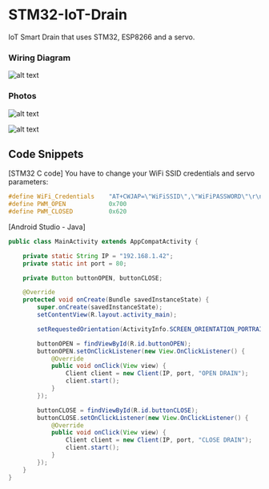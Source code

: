 # STM32-IoT-Drain
 IoT Smart Drain that uses STM32, ESP8266 and a servo.
  
  
### Wiring Diagram  
  
![alt text](https://github.com/viktorvano/STM32-IoT-Drain/blob/main/Documents/schematic.png?raw=true)  
  
### Photos  
  
![alt text](https://github.com/viktorvano/STM32-IoT-Drain/blob/main/Documents/setup.jpg?raw=true)  
  
![alt text](https://github.com/viktorvano/STM32-IoT-Drain/blob/main/Documents/detail.jpg?raw=true)  
  
## Code Snippets
  
[STM32 C code] You have to change your WiFi SSID credentials and servo parameters:  
```C
#define WiFi_Credentials	"AT+CWJAP=\"WiFiSSID\",\"WiFiPASSWORD\"\r\n"
#define PWM_OPEN			0x700
#define PWM_CLOSED			0x620
```    
  
[Android Studio - Java]
```Java
public class MainActivity extends AppCompatActivity {

    private static String IP = "192.168.1.42";
    private static int port = 80;

    private Button buttonOPEN, buttonCLOSE;

    @Override
    protected void onCreate(Bundle savedInstanceState) {
        super.onCreate(savedInstanceState);
        setContentView(R.layout.activity_main);

        setRequestedOrientation(ActivityInfo.SCREEN_ORIENTATION_PORTRAIT);

        buttonOPEN = findViewById(R.id.buttonOPEN);
        buttonOPEN.setOnClickListener(new View.OnClickListener() {
            @Override
            public void onClick(View view) {
                Client client = new Client(IP, port, "OPEN DRAIN");
                client.start();
            }
        });

        buttonCLOSE = findViewById(R.id.buttonCLOSE);
        buttonCLOSE.setOnClickListener(new View.OnClickListener() {
            @Override
            public void onClick(View view) {
                Client client = new Client(IP, port, "CLOSE DRAIN");
                client.start();
            }
        });
    }
}
```  
